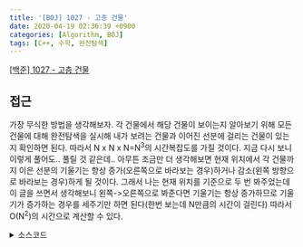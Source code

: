 ```yaml
---
title: '[BOJ] 1027 - 고층 건물'
date: 2020-04-19 02:36:39 +0900
categories: [Algorithm, BOJ]
tags: [C++, 수학, 완전탐색]
---
```


[[백준] 1027 - 고층 건물](https://www.acmicpc.net/problem/1027)

## 접근
가장 무식한 방법을 생각해보자. 각 건물에서 해당 건물이 보이는지 알아보기 위해 모든 건물에 대해 완전탐색을 실시해 내가 보려는 건물과 이어진 선분에 걸리는 건물이 있는지 확인하면 된다. 따라서 N x N x N=N<sup>3</sup>의 시간복잡도를 가질 것이다. 지금 다시 보니 이렇게 풀어도.. 풀릴 것 같은데.. 아무튼 조금만 더 생각해보면 현재 위치에서 각 건물까지 이은 선분의 기울기는 항상 증가(오른쪽으로 바라보는 경우)하거나 감소(왼쪽 방향으로 바라보는 경우)하게 될 것이다. 그래서 나는 현재 위치를 기준으로 두 번 봐주었는데 이 글을 쓰면서 생각해보니 왼쪽->오른쪽으로 봐준다면 기울기는 항상 증가하므로 기울기가 증가하는 경우를 세주기만 하면 된다(한번 보는데 N만큼의 시간이 걸린다) 따라서 O(N<sup>2</sup>)의 시간으로 계산할 수 있다.

<details>
  <summary> 소스코드 </summary>
    <div markdown="1">

```c++
#include<iostream>
#include<limits.h>
#include<algorithm>
using namespace std;
typedef long long ll;

ll arr[55];

int main(void) {
	ll n, ans = 0;
	scanf("%lld", &n);
	for (ll i = 0; i < n; i++) {
		scanf("%lld", arr + i);
	}
	for (ll i = 0; i < n; i++) {
		ll cnt = 0;
		if (i > 0) {
			ll x = i - 1;
			cnt++;
			for (ll j = i - 2; j >= 0; j--) {
				if ((j - i) * (arr[x] - arr[i]) > (x - i) * (arr[j] - arr[i])) {
					x = j;
					cnt++;
				}
			}
		}
		if (i < n - 1) {
			ll x = i + 1;
			cnt++;
			for (int j = i + 2; j < n; j++) {
				if ((j - i) * (arr[x] - arr[i]) < (x - i)* (arr[j] - arr[i])) {
					x = j;
					cnt++;
				}
			}
		}
		ans = max(ans, cnt);
	}
	printf("%d", ans);
	return 0;
}
```

</div>
</details>